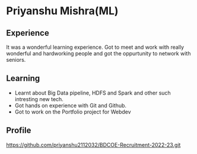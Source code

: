 # Priyanshu Mishra(ML)

## Experience
It was a wonderful learning experience. 
Got to meet and work with really wonderful and hardworking people and got the oppurtunity to network with seniors.
## Learning
- Learnt about Big Data pipeline, HDFS and Spark and other such intresting new tech.
- Got hands on experience with Git and Github.
- Got to work on the Portfolio project for Webdev
## Profile
https://github.com/priyanshu2112032/BDCOE-Recruitment-2022-23.git
